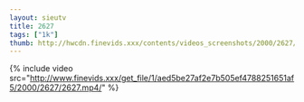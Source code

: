 ```yaml
--- 
layout: sieutv
title: 2627
tags: ["1k"]
thumb: http://hwcdn.finevids.xxx/contents/videos_screenshots/2000/2627/preview.mp4.jpg
---
```

{% include video src="http://www.finevids.xxx/get_file/1/aed5be27af2e7b505ef4788251651af5/2000/2627/2627.mp4/" %} 
